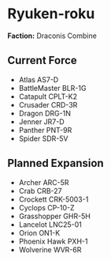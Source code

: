 # Ryuken-roku
**Faction:** Draconis Combine
## Current Force
- Atlas AS7-D
- BattleMaster BLR-1G
- Catapult CPLT-K2
- Crusader CRD-3R
- Dragon DRG-1N
- Jenner JR7-D
- Panther PNT-9R
- Spider SDR-5V
## Planned Expansion
- Archer ARC-5R
- Crab CRB-27
- Crockett CRK-5003-1
- Cyclops CP-10-Z
- Grasshopper GHR-5H
- Lancelot LNC25-01
- Orion ON1-K
- Phoenix Hawk PXH-1
- Wolverine WVR-6R
